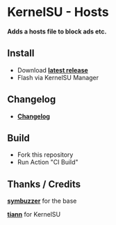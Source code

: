 # KernelSU - Hosts

**Adds a hosts file to block ads etc.**

## Install
- Download **[latest release](https://github.com/SchweGELBin/hosts_kernelsu/releases/latest/download/KSU-Hosts.zip)**
- Flash via KernelSU Manager

## Changelog
- **[Changelog](https://raw.githubusercontent.com/SchweGELBin/hosts_kernelsu/master/CHANGELOG.md)**

## Build
- Fork this repository
- Run Action "CI Build"

## Thanks / Credits
**[symbuzzer](https://github.com/symbuzzer)** for the base

**[tiann](https://github.com/tiann)** for KernelSU
